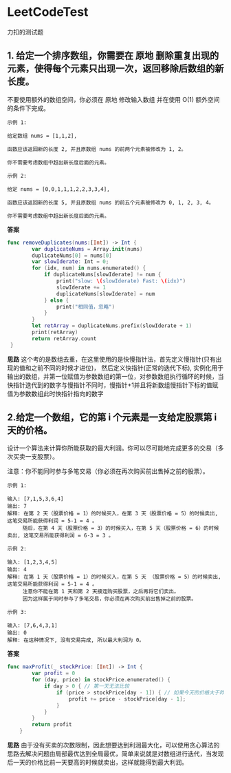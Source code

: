 # LeetCodeTest
力扣的测试题

## 1. 给定一个排序数组，你需要在 原地 删除重复出现的元素，使得每个元素只出现一次，返回移除后数组的新长度。
不要使用额外的数组空间，你必须在 原地 修改输入数组 并在使用 O(1) 额外空间的条件下完成。
 
```
示例 1:

给定数组 nums = [1,1,2], 

函数应该返回新的长度 2, 并且原数组 nums 的前两个元素被修改为 1, 2。 

你不需要考虑数组中超出新长度后面的元素。
```
```
示例 2:

给定 nums = [0,0,1,1,1,2,2,3,3,4],

函数应该返回新的长度 5, 并且原数组 nums 的前五个元素被修改为 0, 1, 2, 3, 4。

你不需要考虑数组中超出新长度后面的元素。
```

**答案**
```swift
func removeDuplicates(nums:[Int]) -> Int {
        var duplicateNums = Array.init(nums)
        duplicateNums[0] = nums[0]
        var slowIderate: Int = 0;
        for (idx, num) in nums.enumerated() {
            if duplicateNums[slowIderate] != num {
                print("slow: \(slowIderate) Fast: \(idx)")
                slowIderate += 1
                duplicateNums[slowIderate] = num
            } else {
                print("相同值，忽略")
            }
        }
        let retArray = duplicateNums.prefix(slowIderate + 1)
        print(retArray)
        return retArray.count
 }
```

**思路**
这个考的是数组去重，在这里使用的是快慢指针法，首先定义慢指针(只有出现的值和之前不同的时候才进位)， 然后定义快指针(正常的迭代下标), 实例化用于输出的数组，并第一位赋值为参数数组的第一位，对参数数组执行循环的时候，当快指针迭代到的数字与慢指针不同时，慢指针+1并且将新数组慢指针下标的值赋值为参数数组此时快指针指向的数字

## 2.给定一个数组，它的第 i 个元素是一支给定股票第 i 天的价格。

设计一个算法来计算你所能获取的最大利润。你可以尽可能地完成更多的交易（多次买卖一支股票）。

注意：你不能同时参与多笔交易（你必须在再次购买前出售掉之前的股票）。
```
示例 1:

输入: [7,1,5,3,6,4]
输出: 7
解释: 在第 2 天（股票价格 = 1）的时候买入，在第 3 天（股票价格 = 5）的时候卖出, 这笔交易所能获得利润 = 5-1 = 4 。
     随后，在第 4 天（股票价格 = 3）的时候买入，在第 5 天（股票价格 = 6）的时候卖出, 这笔交易所能获得利润 = 6-3 = 3 。
```
```
示例 2:

输入: [1,2,3,4,5]
输出: 4
解释: 在第 1 天（股票价格 = 1）的时候买入，在第 5 天 （股票价格 = 5）的时候卖出, 这笔交易所能获得利润 = 5-1 = 4 。
     注意你不能在第 1 天和第 2 天接连购买股票，之后再将它们卖出。
     因为这样属于同时参与了多笔交易，你必须在再次购买前出售掉之前的股票。
```
```
示例 3:

输入: [7,6,4,3,1]
输出: 0
解释: 在这种情况下, 没有交易完成, 所以最大利润为 0。
```

**答案**
```swift
func maxProfit(_ stockPrice: [Int]) -> Int {
        var profit = 0
        for (day, price) in stockPrice.enumerated() {
            if day > 0 { // 第一天无法比较
                if (price > stockPrice[day - 1]) { // 如果今天的价格大于昨天，则卖出得到利润
                    profit += price - stockPrice[day - 1];
                }
            }
        }
        return profit
    }
```

**思路**
由于没有买卖的次数限制，因此想要达到利润最大化，可以使用贪心算法的思路去解决问题由局部最优达到全局最优，简单来说就是对数组进行迭代，当发现后一天的价格比前一天要高的时候就卖出，这样就能得到最大利润。